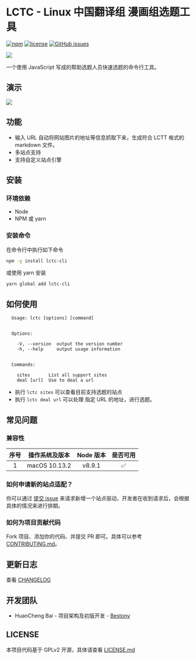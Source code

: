 # LCTC - Linux 中国翻译组 漫画组选题工具

[![npm](https://img.shields.io/npm/dy/lctt-cli.svg?style=plastic)](https://www.npmjs.com/package/lctc-cli)
[![license](https://img.shields.io/github/license/bestony/lctc-cli.svg?style=plastic)](https://github.com/bestony/lctc-cli)
[![GitHub issues](https://img.shields.io/github/issues/bestony/lctc-cli.svg?style=plastic)](https://github.com/bestony/lctc-cli)

![](https://ws4.sinaimg.cn/large/006tNc79gy1fmwx9w6uhvj30dw0dw3ye.jpg)

一个使用 JavaScript 写成的帮助选题人员快速选题的命令行工具。

## 演示

![](https://ws2.sinaimg.cn/large/006tKfTcgy1fmwwkmdykng30mg0g1gsk.gif)


## 功能

- 输入 URL 自动将网站图片的地址等信息抓取下来，生成符合 LCTT 格式的 markdown 文件。
- 多站点支持
- 支持自定义站点引擎


## 安装

### 环境依赖

- Node 
- NPM 或 yarn

### 安装命令

在命令行中执行如下命令

```bash
npm -g install lctc-cli
```

或使用 yarn 安装

```bash
yarn global add lctc-cli
```



## 如何使用

```
  Usage: lctc [options] [command]


  Options:

    -V, --version  output the version number
    -h, --help     output usage information


  Commands:

    sites       List all support sites
    deal [url]  Use to deal a url
```
- 执行 `lctc sites` 可以查看目前支持选题的站点
- 执行 `lctc deal url` 可以处理 指定 URL 的地址，进行选题。



## 常见问题

### 兼容性

|  序号  |    操作系统及版本    | Node 版本 | 是否可用 |
| :--: | :-----------: | :-----: | :--: |
|  1   | macOS 10.13.2 | v8.9.1  |  ✅   |


### 如何申请新的站点适配？

你可以通过 [提交 issue](https://github.com/bestony/lctc-cli/issues/new) 来请求新增一个站点驱动，开发者在收到请求后，会根据具体的情况来进行排期。

### 如何为项目贡献代码

Fork 项目、添加你的代码、并提交 PR 即可。具体可以参考 [CONTRIBUTING.md](CONTRIBUTING.md)。

## 更新日志

查看 [CHANGELOG](CHANGELOG)

## 开发团队

- HuanCheng Bai - 项目架构及初版开发 -  [Bestony](https://github.com/bestony)

## LICENSE

本项目代码基于 GPLv2 开源，具体请查看 [LICENSE.md](LICENSE.md)
